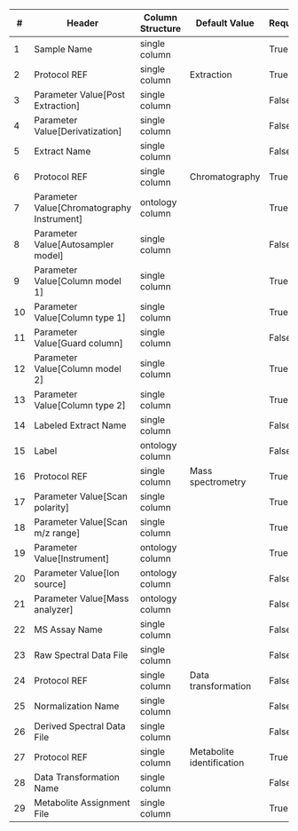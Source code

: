 | # |Header  | Column Structure  | Default Value  | Required | Min Length | Max Length | Controlled Terms |
|---|--------|-------------------|----------------|----------|------------|------------|------------------|
| 1 | Sample Name | single column |  | True | 1 | - | |
| 2 | Protocol REF | single column | Extraction | True | - | - | |
| 3 | Parameter Value[Post Extraction] | single column |  | False | - | - | |
| 4 | Parameter Value[Derivatization] | single column |  | False | - | - | |
| 5 | Extract Name | single column |  | False | - | - | |
| 6 | Protocol REF | single column | Chromatography | True | - | - | |
| 7 | Parameter Value[Chromatography Instrument] | ontology column |  | True | 5 | - | |
| 8 | Parameter Value[Autosampler model] | single column |  | False | - | - | |
| 9 | Parameter Value[Column model 1] | single column |  | True | 5 | - | |
| 10 | Parameter Value[Column type 1] | single column |  | True | 5 | - | |
| 11 | Parameter Value[Guard column] | single column |  | False | - | - | |
| 12 | Parameter Value[Column model 2] | single column |  | True | 5 | - | |
| 13 | Parameter Value[Column type 2] | single column |  | True | 5 | - | |
| 14 | Labeled Extract Name | single column |  | False | - | - | |
| 15 | Label | ontology column |  | False | - | - | |
| 16 | Protocol REF | single column | Mass spectrometry | True | - | - | |
| 17 | Parameter Value[Scan polarity] | single column |  | True | 1 | - | [Controlled Terms](../../../docs/prioritised-control-lists/assay-file-control-lists/gcxgc-ms.md#parameter-valuescan-polarity-column)|
| 18 | Parameter Value[Scan m/z range] | single column |  | True | 1 | - | |
| 19 | Parameter Value[Instrument] | ontology column |  | True | 1 | - | |
| 20 | Parameter Value[Ion source] | ontology column |  | False | - | - | |
| 21 | Parameter Value[Mass analyzer] | ontology column |  | False | - | - | [Controlled Terms](../../../docs/prioritised-control-lists/assay-file-control-lists/gcxgc-ms.md#parameter-valuemass-analyzer-column)|
| 22 | MS Assay Name | single column |  | False | - | - | |
| 23 | Raw Spectral Data File | single column |  | False | - | - | |
| 24 | Protocol REF | single column | Data transformation | False | - | - | |
| 25 | Normalization Name | single column |  | False | - | - | |
| 26 | Derived Spectral Data File | single column |  | False | - | - | |
| 27 | Protocol REF | single column | Metabolite identification | True | - | - | |
| 28 | Data Transformation Name | single column |  | False | - | - | |
| 29 | Metabolite Assignment File | single column |  | True | 1 | - | |
